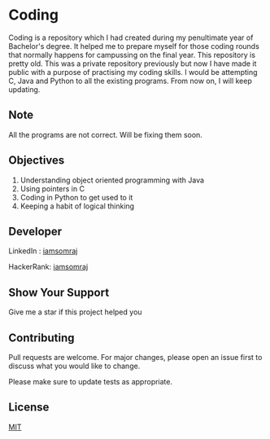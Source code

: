 # Coding

Coding is a repository which I had created during my penultimate year of Bachelor's degree. It helped me to prepare myself for those coding rounds that normally happens for campussing on the final year. This repository is pretty old. This was a private repository previously but now I have made it public with a purpose of practising my coding skills. I would be attempting C, Java and Python to all the existing programs. From now on, I will keep updating.

## Note

All the programs are not correct. Will be fixing them soon.

## Objectives

1. Understanding object oriented programming with Java
2. Using pointers in C
3. Coding in Python to get used to it
4. Keeping a habit of logical thinking

## Developer

LinkedIn : [iamsomraj](https://www.linkedin.com/in/iamsomraj/)

HackerRank: [iamsomraj](https://www.hackerrank.com/iamsomraj?hr_r=1) 

## Show Your Support

Give me a star if this project helped you

## Contributing

Pull requests are welcome. For major changes, please open an issue first to discuss what you would like to change.

Please make sure to update tests as appropriate.

## License

[MIT](https://choosealicense.com/licenses/mit/)
